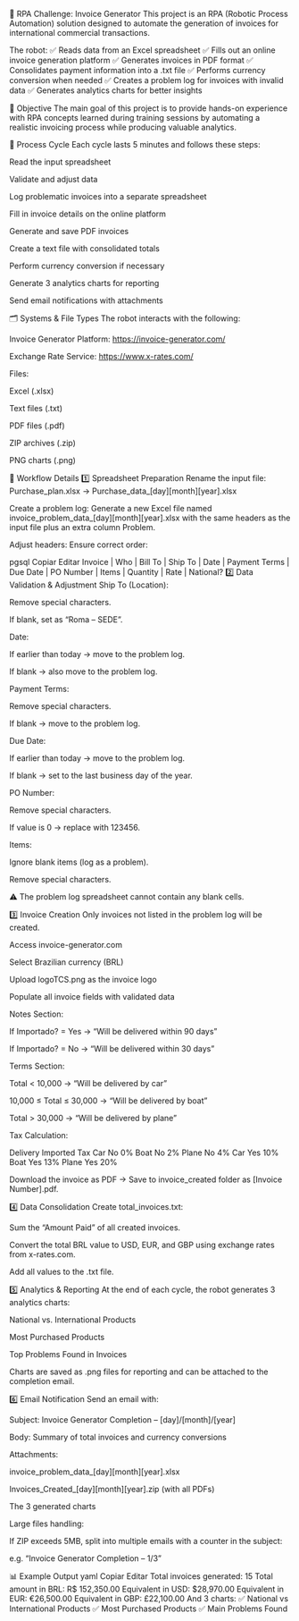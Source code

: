 📄 RPA Challenge: Invoice Generator
This project is an RPA (Robotic Process Automation) solution designed to automate the generation of invoices for international commercial transactions.

The robot:
✅ Reads data from an Excel spreadsheet
✅ Fills out an online invoice generation platform
✅ Generates invoices in PDF format
✅ Consolidates payment information into a .txt file
✅ Performs currency conversion when needed
✅ Creates a problem log for invoices with invalid data
✅ Generates analytics charts for better insights

🎯 Objective
The main goal of this project is to provide hands-on experience with RPA concepts learned during training sessions by automating a realistic invoicing process while producing valuable analytics.

🔄 Process Cycle
Each cycle lasts 5 minutes and follows these steps:

Read the input spreadsheet

Validate and adjust data

Log problematic invoices into a separate spreadsheet

Fill in invoice details on the online platform

Generate and save PDF invoices

Create a text file with consolidated totals

Perform currency conversion if necessary

Generate 3 analytics charts for reporting

Send email notifications with attachments

🗂️ Systems & File Types
The robot interacts with the following:

Invoice Generator Platform: https://invoice-generator.com/

Exchange Rate Service: https://www.x-rates.com/

Files:

Excel (.xlsx)

Text files (.txt)

PDF files (.pdf)

ZIP archives (.zip)

PNG charts (.png)

📝 Workflow Details
1️⃣ Spreadsheet Preparation
Rename the input file:
Purchase_plan.xlsx → Purchase_data_[day][month][year].xlsx

Create a problem log:
Generate a new Excel file named invoice_problem_data_[day][month][year].xlsx with the same headers as the input file plus an extra column Problem.

Adjust headers:
Ensure correct order:

pgsql
Copiar
Editar
Invoice | Who | Bill To | Ship To | Date | Payment Terms | Due Date | PO Number | Items | Quantity | Rate | National?
2️⃣ Data Validation & Adjustment
Ship To (Location):

Remove special characters.

If blank, set as “Roma – SEDE”.

Date:

If earlier than today → move to the problem log.

If blank → also move to the problem log.

Payment Terms:

Remove special characters.

If blank → move to the problem log.

Due Date:

If earlier than today → move to the problem log.

If blank → set to the last business day of the year.

PO Number:

Remove special characters.

If value is 0 → replace with 123456.

Items:

Ignore blank items (log as a problem).

Remove special characters.

⚠ The problem log spreadsheet cannot contain any blank cells.

3️⃣ Invoice Creation
Only invoices not listed in the problem log will be created.

Access invoice-generator.com

Select Brazilian currency (BRL)

Upload logoTCS.png as the invoice logo

Populate all invoice fields with validated data

Notes Section:

If Importado? = Yes → “Will be delivered within 90 days”

If Importado? = No → “Will be delivered within 30 days”

Terms Section:

Total < 10,000 → “Will be delivered by car”

10,000 ≤ Total ≤ 30,000 → “Will be delivered by boat”

Total > 30,000 → “Will be delivered by plane”

Tax Calculation:

Delivery	Imported	Tax
Car	No	0%
Boat	No	2%
Plane	No	4%
Car	Yes	10%
Boat	Yes	13%
Plane	Yes	20%

Download the invoice as PDF → Save to invoice_created folder as [Invoice Number].pdf.

4️⃣ Data Consolidation
Create total_invoices.txt:

Sum the “Amount Paid” of all created invoices.

Convert the total BRL value to USD, EUR, and GBP using exchange rates from x-rates.com.

Add all values to the .txt file.

5️⃣ Analytics & Reporting
At the end of each cycle, the robot generates 3 analytics charts:

National vs. International Products

Most Purchased Products

Top Problems Found in Invoices

Charts are saved as .png files for reporting and can be attached to the completion email.

6️⃣ Email Notification
Send an email with:

Subject: Invoice Generator Completion – [day]/[month]/[year]

Body: Summary of total invoices and currency conversions

Attachments:

invoice_problem_data_[day][month][year].xlsx

Invoices_Created_[day][month][year].zip (with all PDFs)

The 3 generated charts

Large files handling:

If ZIP exceeds 5MB, split into multiple emails with a counter in the subject:

e.g. “Invoice Generator Completion – 1/3”

📊 Example Output
yaml
Copiar
Editar
Total invoices generated: 15
Total amount in BRL: R$ 152,350.00
Equivalent in USD: $28,970.00
Equivalent in EUR: €26,500.00
Equivalent in GBP: £22,100.00
And 3 charts:
✅ National vs International Products
✅ Most Purchased Products
✅ Main Problems Found

